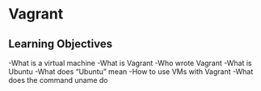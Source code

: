 # Vagrant

## Learning Objectives

-What is a virtual machine
-What is Vagrant
-Who wrote Vagrant
-What is Ubuntu
-What does “Ubuntu” mean
-How to use VMs with Vagrant
-What does the command uname do
